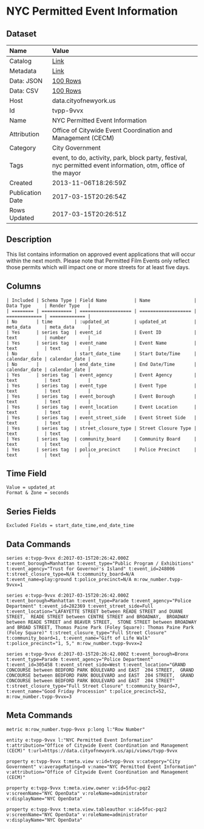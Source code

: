 # NYC Permitted Event Information

## Dataset

| Name | Value |
| :--- | :---- |
| Catalog | [Link](https://catalog.data.gov/dataset/nyc-permitted-event-information-71bb2) |
| Metadata | [Link](https://data.cityofnewyork.us/api/views/tvpp-9vvx) |
| Data: JSON | [100 Rows](https://data.cityofnewyork.us/api/views/tvpp-9vvx/rows.json?max_rows=100) |
| Data: CSV | [100 Rows](https://data.cityofnewyork.us/api/views/tvpp-9vvx/rows.csv?max_rows=100) |
| Host | data.cityofnewyork.us |
| Id | tvpp-9vvx |
| Name | NYC Permitted Event Information |
| Attribution | Office of Citywide Event Coordination and Management (CECM) |
| Category | City Government |
| Tags | event, to do, activity, park, block party, festival, nyc permitted event information, otm, office of the mayor |
| Created | 2013-11-06T18:26:59Z |
| Publication Date | 2017-03-15T20:26:54Z |
| Rows Updated | 2017-03-15T20:26:51Z |

## Description

This list contains information on approved event applications that will occur within the next month. Please note that Permitted Film Events only reflect those permits which will impact one or more streets for at least five days.

## Columns

```ls
| Included | Schema Type | Field Name          | Name                | Data Type     | Render Type   |
| ======== | =========== | =================== | =================== | ============= | ============= |
| No       | time        | :updated_at         | updated_at          | meta_data     | meta_data     |
| Yes      | series tag  | event_id            | Event ID            | text          | number        |
| Yes      | series tag  | event_name          | Event Name          | text          | text          |
| No       |             | start_date_time     | Start Date/Time     | calendar_date | calendar_date |
| No       |             | end_date_time       | End Date/Time       | calendar_date | calendar_date |
| Yes      | series tag  | event_agency        | Event Agency        | text          | text          |
| Yes      | series tag  | event_type          | Event Type          | text          | text          |
| Yes      | series tag  | event_borough       | Event Borough       | text          | text          |
| Yes      | series tag  | event_location      | Event Location      | text          | text          |
| Yes      | series tag  | event_street_side   | Event Street Side   | text          | text          |
| Yes      | series tag  | street_closure_type | Street Closure Type | text          | text          |
| Yes      | series tag  | community_board     | Community Board     | text          | text          |
| Yes      | series tag  | police_precinct     | Police Precinct     | text          | text          |
```

## Time Field

```ls
Value = updated_at
Format & Zone = seconds
```

## Series Fields

```ls
Excluded Fields = start_date_time,end_date_time
```

## Data Commands

```ls
series e:tvpp-9vvx d:2017-03-15T20:26:42.000Z t:event_borough=Manhattan t:event_type="Public Program / Exhibitions" t:event_agency="Trust for Governor's Island" t:event_id=248006 t:street_closure_type=N/A t:community_board=N/A t:event_name=play:ground t:police_precinct=N/A m:row_number.tvpp-9vvx=1

series e:tvpp-9vvx d:2017-03-15T20:26:42.000Z t:event_borough=Manhattan t:event_type=Parade t:event_agency="Police Department" t:event_id=282369 t:event_street_side=Full t:event_location="LAFAYETTE STREET between READE STREET and DUANE STREET,  READE STREET between CENTRE STREET and BROADWAY,  BROADWAY between READE STREET and BEAVER STREET,  STONE STREET between BROADWAY and BROAD STREET, Thomas Paine Park (Foley Square): Thomas Paine Park (Foley Square)" t:street_closure_type="Full Street Closure" t:community_board=1, t:event_name="Gift of Life Walk" t:police_precinct="1, 5," m:row_number.tvpp-9vvx=2

series e:tvpp-9vvx d:2017-03-15T20:26:42.000Z t:event_borough=Bronx t:event_type=Parade t:event_agency="Police Department" t:event_id=305458 t:event_street_side=West t:event_location="GRAND CONCOURSE between BEDFORD PARK BOULEVARD and EAST  204 STREET,  GRAND CONCOURSE between BEDFORD PARK BOULEVARD and EAST  204 STREET,  GRAND CONCOURSE between BEDFORD PARK BOULEVARD and EAST  204 STREET" t:street_closure_type="Full Street Closure" t:community_board=7, t:event_name="Good Friday Procession" t:police_precinct=52, m:row_number.tvpp-9vvx=3
```

## Meta Commands

```ls
metric m:row_number.tvpp-9vvx p:long l:"Row Number"

entity e:tvpp-9vvx l:"NYC Permitted Event Information" t:attribution="Office of Citywide Event Coordination and Management (CECM)" t:url=https://data.cityofnewyork.us/api/views/tvpp-9vvx

property e:tvpp-9vvx t:meta.view v:id=tvpp-9vvx v:category="City Government" v:averageRating=0 v:name="NYC Permitted Event Information" v:attribution="Office of Citywide Event Coordination and Management (CECM)"

property e:tvpp-9vvx t:meta.view.owner v:id=5fuc-pqz2 v:screenName="NYC OpenData" v:roleName=administrator v:displayName="NYC OpenData"

property e:tvpp-9vvx t:meta.view.tableauthor v:id=5fuc-pqz2 v:screenName="NYC OpenData" v:roleName=administrator v:displayName="NYC OpenData"
```